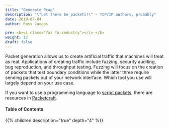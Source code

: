 ```yaml
---
title: "Generate Pcap"
description: "\"Let there be packets!\" – TCP/IP authors, probably"
date: 2019-07-04
author: Ross Jacobs

pre: <b><i class="fas fa-industry"></i> </b>
weight: 12
draft: false
---
```


Packet generation allows us to create artificial traffic that machines will treat as real.
Applications of creating traffic include fuzzing, security auditing, bug reproduction, and throughput testing.
Fuzzing will focus on the creation of packets that test boundary conditions while the latter three require
sending packets out of your network interface. Which tool you use will largely depend on your use case.

If you want to use a programming language to [script packets](/packetcraft/scripted_gen), there are resources in [Packetcraft](/packetcraft).

#### Table of Contents

{{% children description="true" depth="4" %}}
